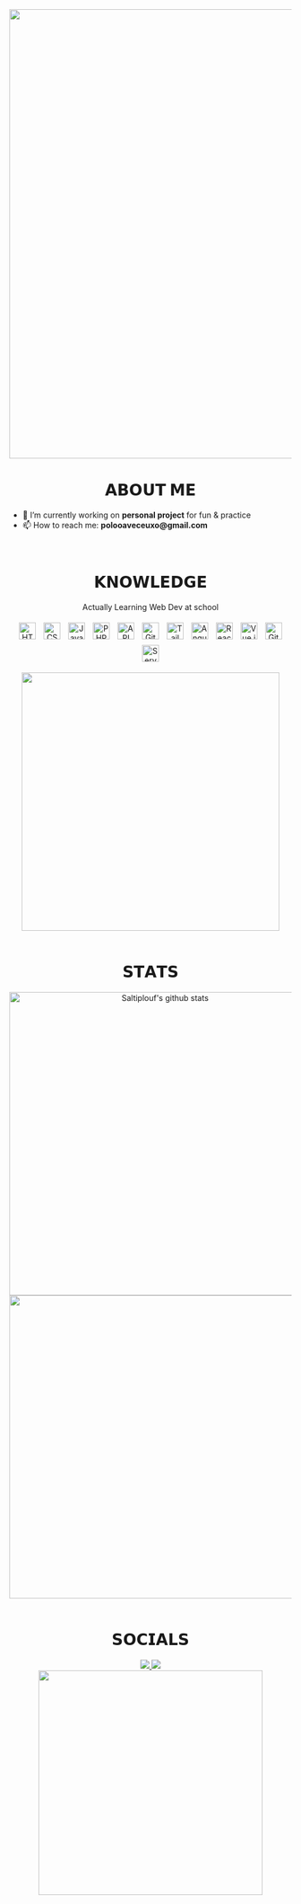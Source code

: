 <div id="header" align="center">
  <img src="https://i.pinimg.com/originals/58/37/d8/5837d8f2dc6832d0fa2c47ac45d16831.gif" width="800"/>
</div>


<h1 align="center">𝗔𝗕𝗢𝗨𝗧 𝗠𝗘</h1>

<ul>
  <li> 🔭 I’m currently working on <b>personal project</b> for fun & practice</li>
  <li> 📫 How to reach me: <b>polooaveceuxo@gmail.com</b></li>
</ul>



<br>


<div>
<h1 align="center">𝗞𝗡𝗢𝗪𝗟𝗘𝗗𝗚𝗘</h1>
</div>
<div align="center">
  <p align = "center">Actually Learning Web Dev at school<br></p>
<p align="center">
<img style="margin: 5px" src="https://img.shields.io/badge/-HTML-FF5733?style=flat-square&logo=html5&logoColor=white" alt="HTML" height="30" />
<img style="margin: 5px" src="https://img.shields.io/badge/-CSS-2965F1?style=flat-square&logo=css3&logoColor=white" alt="CSS" height="30" />
<img style="margin: 5px" src="https://img.shields.io/badge/-JavaScript-F7DF1E?style=flat-square&logo=javascript&logoColor=black" alt="JavaScript" height="30" />
<img style="margin: 5px" src="https://img.shields.io/badge/-PHP-777BB4?style=flat-square&logo=php&logoColor=white" alt="PHP" height="30" />
<img style="margin: 5px" src="https://img.shields.io/badge/-API_Platform-0095D5?style=flat-square&logo=api-platform&logoColor=white" alt="API Platform" height="30" />
<img style="margin: 5px" src="https://img.shields.io/badge/-GitHub-181717?style=flat-square&logo=GitHub&logoColor=white" alt="GitHub" height="30" />
<img style="margin: 5px" src="https://img.shields.io/badge/-Tailwind_CSS-38B2AC?style=flat-square&logo=tailwind-css&logoColor=white" alt="Tailwind CSS" height="30" />
<img style="margin: 5px" src="https://img.shields.io/badge/-Angular-DD0031?style=flat-square&logo=angular&logoColor=white" alt="Angular" height="30" />
<img style="margin: 5px" src="https://img.shields.io/badge/-React-61DAFB?style=flat-square&logo=react&logoColor=black" alt="React" height="30" />
<img style="margin: 5px" src="https://img.shields.io/badge/-Vue.js-4FC08D?style=flat-square&logo=vue.js&logoColor=white" alt="Vue.js" height="30" />
<img style="margin: 5px" src="https://img.shields.io/badge/-GitHub-181717?style=flat-square&logo=GitHub&logoColor=white" alt="GitHub" height="30" />
<img style="margin: 5px" src="https://img.shields.io/badge/-Server_Deployment-6DB33F?style=flat-square&logo=serverfault&logoColor=white" alt="Server Deployment" height="30" />
</p>
  <img src = "Add-ons/AS.gif" width = "460px" height="auto" align="center">
</div>

<br>

<h1 align="center">𝗦𝗧𝗔𝗧𝗦</h1>
<div align="center">
  <a href="https://github.com/anuraghazra/github-readme-stats"><img width="540" height="auto" src="https://github-readme-stats.vercel.app/api?username=SaItiplouf&show_icons=true&include_all_commits=true&theme=github_dark&hide_border=true" alt="Saltiplouf's github stats" class="left" /></a> 
</div>
<div align="center">
  <a href="https://github.com/anuraghazra/github-readme-stats"><img width="540" height="auto" src="https://github-readme-stats.vercel.app/api/top-langs/?username=SaItiplouf&layout=compact&theme=github_dark&hide_border=true" class="center" /></a>
</div>

<br>

<h1 align="center">𝗦𝗢𝗖𝗜𝗔𝗟𝗦</h1>
<div align="center">
  <a href="https://www.linkedin.com/in/>
  <img src="https://img.shields.io/badge/LinkedIn-0077B5?style=for-the-badge&logo=linkedin&logoColor=white" target="_blank" rel="noopener noreferrer">
  </a>
  <a href="https://github.com/saitiplouf">
  <img src="https://img.shields.io/badge/-GitHub-181717?style=for-the-badge&logo=GitHub&logoColor=white'" target="_blank" rel="noopener noreferrer">
  </a>
  <a href="https://discord.gg/Saltiplouf" >
  <img src="https://img.shields.io/badge/Discord-7289DA?style=for-the-badge&logo=discord&logoColor=white" target="_blank" rel="noopener noreferrer">
  </a>
  <br>
  <img src=Add-ons/SAO_K.gif width="400" height="auto">
</div>

<h1 align="center"></h1>


              
